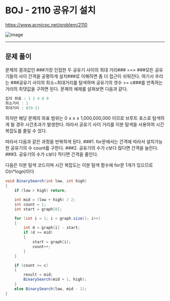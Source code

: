 # BOJ - 2110 공유기 설치

<https://www.acmicpc.net/problem/2110>

![image](https://user-images.githubusercontent.com/76749472/160222719-53ee9275-493a-4c51-9db5-097a2e654826.png)

<hr/>

## 문제 풀이
문제의 결과값인 ###가장 인접한 두 공유기 사이의 최대 거리### ==> ###모든 공유기들의 사이 간격을 공평하게 설치###로 이해하면 좀 더 접근이 쉬워진다.
여기서 우리는 ###공유기 사이의 최소~최대거리를 탐색하며 공유기의 갯수 >= c###를 만족하는 거리의 최댓값을 구하면 된다.
문제의 예제를 살펴보면 다음과 같다.
```csharp
집의 좌표 : 1 2 4 8 9
최소거리 : 1
최대거리 : 8(9-1)
```

하지만 해당 문제의 좌표 범위는 0 ≤ x ≤ 1,000,000,000 이므로 브루트 포스로 탐색하게 될 경우 시간초과가 발생한다.
따라서 공유기 사이 거리를 이분 탐색을 사용하여 시간 복잡도를 줄일 수 있다.

따라서 다음과 같은 과정을 반복하게 된다.
###1. for문에서는 간격에 따라서 설치가능한 공유기의 수 count를 구한다.
###2. 공유기의 수가 c보다 많다면 간격을 늘린다.
###3. 공유기의 수가 c보다 적다면 간격을 줄인다.

다음은 이분 탐색 코드이며 시간 복잡도는 이분 탐색 함수에 for문 1개가 있으므로 O(n*logn)이다
```csharp
void BinarySearch(int low, int high)
{
	if (low > high) return;

	int mid = (low + high) / 2;
	int count = 1;
	int start = graph[0];

	for (int i = 1; i < graph.size(); i++)
	{
		int d = graph[i] - start;
		if (d >= mid)
		{
			start = graph[i];
			count++;
		}
	}

	if (count >= c)
	{
		result = mid;
		BinarySearch(mid + 1, high);
	}
	else BinarySearch(low, mid - 1);
}
```
